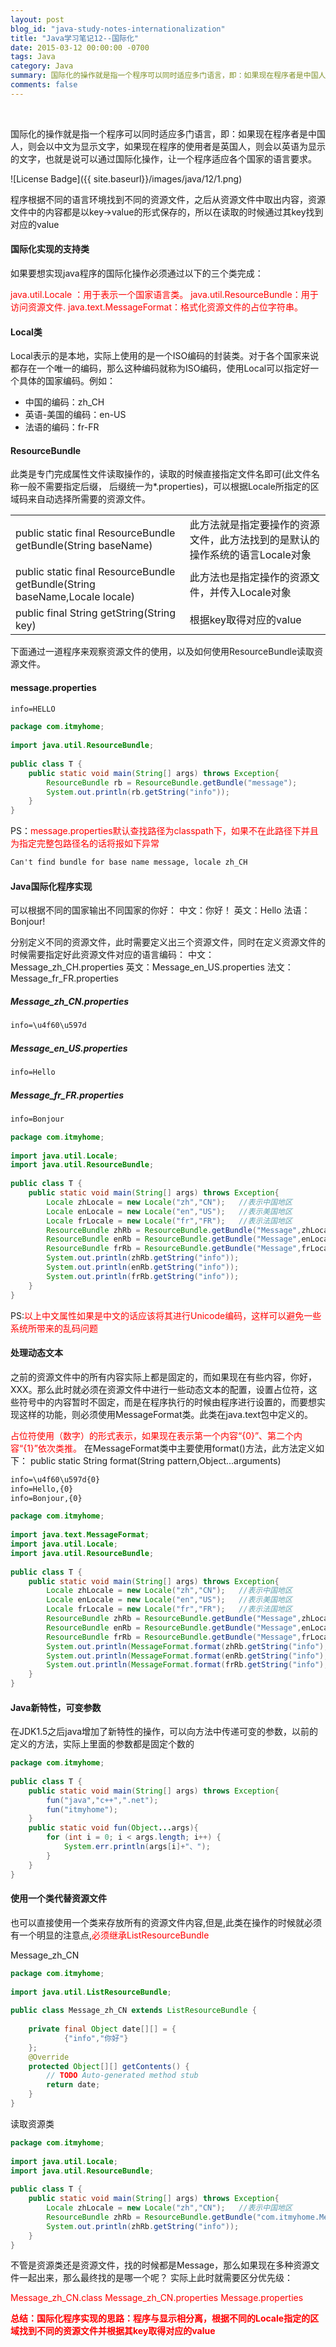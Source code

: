 ```yaml
---
layout: post
blog_id: "java-study-notes-internationalization"
title: "Java学习笔记12--国际化"
date: 2015-03-12 00:00:00 -0700
tags: Java
category: Java
summary: 国际化的操作就是指一个程序可以同时适应多门语言，即：如果现在程序者是中国人，则会以中文为显示文字，如果现在程序的使用者是英国人，则会以英语为显示的文字，也就是说可以通过国际化操作，让一个程序适应各个国家的语言要求。
comments: false
---
```

<br>

国际化的操作就是指一个程序可以同时适应多门语言，即：如果现在程序者是中国人，则会以中文为显示文字，如果现在程序的使用者是英国人，则会以英语为显示的文字，也就是说可以通过国际化操作，让一个程序适应各个国家的语言要求。

![License Badge]({{ site.baseurl}}/images/java/12/1.png)

程序根据不同的语言环境找到不同的资源文件，之后从资源文件中取出内容，资源文件中的内容都是以key->value的形式保存的，所以在读取的时候通过其key找到对应的value

#### 国际化实现的支持类

如果要想实现java程序的国际化操作必须通过以下的三个类完成：

<span style="color:red">java.util.Locale ：用于表示一个国家语言类。</span>
<span style="color:red">java.util.ResourceBundle：用于访问资源文件.</span>
<span style="color:red">java.text.MessageFormat：格式化资源文件的占位字符串。</span>

#### Local类

Local表示的是本地，实际上使用的是一个ISO编码的封装类。对于各个国家来说都存在一个唯一的编码，那么这种编码就称为ISO编码，使用Local可以指定好一个具体的国家编码。例如： 

+ 中国的编码：zh_CH  
+ 英语-美国的编码：en-US
+ 法语的编码：fr-FR

#### ResourceBundle

此类是专门完成属性文件读取操作的，读取的时候直接指定文件名即可(此文件名称一般不需要指定后缀，
后缀统一为*.properties)，可以根据Locale所指定的区域码来自动选择所需要的资源文件。

<table class="table table-bordered table-striped table-condensed">
    <tr>
        <td>public static final ResourceBundle getBundle(String  baseName)</td>
		<td>此方法就是指定要操作的资源文件，此方法找到的是默认的操作系统的语言Locale对象</td>
    </tr>
	<tr>
        <td>public static final ResourceBundle getBundle(String baseName,Locale locale)</td>
		<td>此方法也是指定操作的资源文件，并传入Locale对象</td>
    </tr>
	<tr>
        <td>public final String getString(String key)</td>
		<td>根据key取得对应的value</td>
    </tr>
</table>

下面通过一道程序来观察资源文件的使用，以及如何使用ResourceBundle读取资源文件。

#### message.properties

```diff
info=HELLO  
```

```java
package com.itmyhome;  
  
import java.util.ResourceBundle;  
  
public class T {  
    public static void main(String[] args) throws Exception{  
        ResourceBundle rb = ResourceBundle.getBundle("message");  
        System.out.println(rb.getString("info"));  
    }  
}
```

PS：<span style="color:red">message.properties默认查找路径为classpath下，如果不在此路径下并且为指定完整包路径名的话将报如下异常</span>

```diff
Can't find bundle for base name message, locale zh_CH
```

#### Java国际化程序实现

可以根据不同的国家输出不同国家的你好：
中文：你好！
英文：Hello
法语：Bonjour!

分别定义不同的资源文件，此时需要定义出三个资源文件，同时在定义资源文件的时候需要指定好此资源文件对应的语言编码：
中文：Message_zh_CH.properties
英文：Message_en_US.properties
法文：Message_fr_FR.properties

##### **Message_zh_CN.properties**

```diff
info=\u4f60\u597d
```

##### **Message_en_US.properties**

```diff
info=Hello
```

##### **Message_fr_FR.properties**

```diff
info=Bonjour
```

```java
package com.itmyhome;  
  
import java.util.Locale;  
import java.util.ResourceBundle;  
  
public class T {  
    public static void main(String[] args) throws Exception{  
        Locale zhLocale = new Locale("zh","CN");   //表示中国地区  
        Locale enLocale = new Locale("en","US");   //表示美国地区  
        Locale frLocale = new Locale("fr","FR");   //表示法国地区  
        ResourceBundle zhRb = ResourceBundle.getBundle("Message",zhLocale);  
        ResourceBundle enRb = ResourceBundle.getBundle("Message",enLocale);  
        ResourceBundle frRb = ResourceBundle.getBundle("Message",frLocale);  
        System.out.println(zhRb.getString("info"));  
        System.out.println(enRb.getString("info"));  
        System.out.println(frRb.getString("info"));  
    }  
}
```

PS:<span style="color:red">以上中文属性如果是中文的话应该将其进行Unicode编码，这样可以避免一些系统所带来的乱码问题</span>

#### 处理动态文本

之前的资源文件中的所有内容实际上都是固定的，而如果现在有些内容，你好，XXX。那么此时就必须在资源文件中进行一些动态文本的配置，设置占位符，这些符号中的内容暂时不固定，而是在程序执行的时候由程序进行设置的，而要想实现这样的功能，则必须使用MessageFormat类。此类在java.text包中定义的。

<span style="color:red">占位符使用（数字）的形式表示，如果现在表示第一个内容“{0}”、第二个内容“{1}”依次类推。</span>
在MessageFormat类中主要使用format()方法，此方法定义如下：
public  static  String  format(String  pattern,Object...arguments)

```diff
info=\u4f60\u597d{0}  
info=Hello,{0}  
info=Bonjour,{0}
```

```java
package com.itmyhome;  
  
import java.text.MessageFormat;  
import java.util.Locale;  
import java.util.ResourceBundle;  
  
public class T {  
    public static void main(String[] args) throws Exception{  
        Locale zhLocale = new Locale("zh","CN");   //表示中国地区  
        Locale enLocale = new Locale("en","US");   //表示美国地区  
        Locale frLocale = new Locale("fr","FR");   //表示法国地区  
        ResourceBundle zhRb = ResourceBundle.getBundle("Message",zhLocale);  
        ResourceBundle enRb = ResourceBundle.getBundle("Message",enLocale);  
        ResourceBundle frRb = ResourceBundle.getBundle("Message",frLocale);  
        System.out.println(MessageFormat.format(zhRb.getString("info"), "itmyhome"));  
        System.out.println(MessageFormat.format(enRb.getString("info"), "itmyhome"));  
        System.out.println(MessageFormat.format(frRb.getString("info"), "itmyhome"));  
    }  
}
```

#### Java新特性，可变参数

在JDK1.5之后java增加了新特性的操作，可以向方法中传递可变的参数，以前的定义的方法，实际上里面的参数都是固定个数的

```java
package com.itmyhome;  
  
public class T {  
    public static void main(String[] args) throws Exception{  
        fun("java","c++",".net");  
        fun("itmyhome");  
    }  
    public static void fun(Object...args){  
        for (int i = 0; i < args.length; i++) {  
            System.err.println(args[i]+"、");  
        }  
    }  
}
```

#### 使用一个类代替资源文件

也可以直接使用一个类来存放所有的资源文件内容,但是,此类在操作的时候就必须有一个明显的注意点,<span style="color:red">必须继承ListResourceBundle</span>

Message_zh_CN

```java
package com.itmyhome;  
  
import java.util.ListResourceBundle;  
  
public class Message_zh_CN extends ListResourceBundle {  
  
    private final Object date[][] = {  
            {"info","你好"}  
    };  
    @Override  
    protected Object[][] getContents() {  
        // TODO Auto-generated method stub  
        return date;  
    }  
}
```

读取资源类

```java
package com.itmyhome;  
  
import java.util.Locale;  
import java.util.ResourceBundle;  
  
public class T {  
    public static void main(String[] args) throws Exception{  
        Locale zhLocale = new Locale("zh","CN");   //表示中国地区  
        ResourceBundle zhRb = ResourceBundle.getBundle("com.itmyhome.Message",zhLocale); //写入完整的路径名  
        System.out.println(zhRb.getString("info"));  
    }  
}
```

不管是资源类还是资源文件，找的时候都是Message，那么如果现在多种资源文件一起出来，那么最终找的是哪一个呢？
实际上此时就需要区分优先级：

<span style="color:red">Message_zh_CN.class</span>
<span style="color:red">Message_zh_CN.properties</span>
<span style="color:red">Message.properties</span>

<span style="color:red">**总结：国际化程序实现的思路：程序与显示相分离，根据不同的Locale指定的区域找到不同的资源文件并根据其key取得对应的value**</span>
